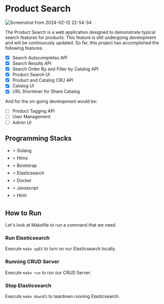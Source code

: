 # Product Search

![Screenshot from 2024-02-12 22-54-34](https://github.com/sog01/repogen/assets/40876952/575f4290-c6ac-43fb-8fbc-e44357e9d582)

The Product Search is a web application designed to demonstrate typical search features for products. This feature is still undergoing development and will be continuously updated. So far, this project has accomplished the following features:

- [x] Search Autocompletes API
- [x] Search Results API
- [x] Search Order By and Filter by Catalog API
- [x] Product Search UI
- [x] Product and Catalog CRU API
- [x] Catalog UI
- [x] URL Shortener for Share Catalog

And for the on-going development would be:

- [ ] Product Tagging API
- [ ] User Management
- [ ] Admin UI

## Programming Stacks

- ⭐ Golang
- ⭐ Htmx
- ⭐ Bootstrap
- ⭐ Elasticsearch
- ⭐ Docker
- ⭐ Javascript
- ⭐ Html

## How to Run

Let's look at Makefile to run a command that we need.

### Run Elasticsearch

Execute `make upES` to turn on our Elasticsearch locally.

### Running CRUD Server

Execute `make run` to run our CRUD Server.

### Stop Elasticsearch

Execute `make downES` to teardown running Elasticsearch.
